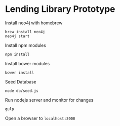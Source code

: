 # Lending Library Prototype

Install neo4j with homebrew

    brew install neo4j
    neo4j start

Install npm modules

    npm install

Install bower modules

    bower install

Seed Database 

    node db/seed.js

Run nodejs server and monitor for changes

    gulp

Open a browser to ```localhost:3000```

